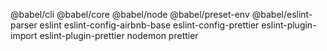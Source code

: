 @babel/cli @babel/core @babel/node @babel/preset-env @babel/eslint-parser eslint eslint-config-airbnb-base eslint-config-prettier eslint-plugin-import eslint-plugin-prettier nodemon prettier
